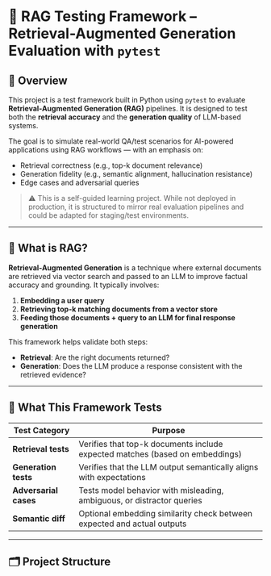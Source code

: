 # 🧪 RAG Testing Framework – Retrieval-Augmented Generation Evaluation with `pytest`

## 📌 Overview
This project is a test framework built in Python using `pytest` to evaluate **Retrieval-Augmented Generation (RAG)** pipelines. It is designed to test both the **retrieval accuracy** and the **generation quality** of LLM-based systems.

The goal is to simulate real-world QA/test scenarios for AI-powered applications using RAG workflows — with an emphasis on:
- Retrieval correctness (e.g., top-k document relevance)
- Generation fidelity (e.g., semantic alignment, hallucination resistance)
- Edge cases and adversarial queries

> ⚠️ This is a self-guided learning project. While not deployed in production, it is structured to mirror real evaluation pipelines and could be adapted for staging/test environments.

---

## 🧠 What is RAG?

**Retrieval-Augmented Generation** is a technique where external documents are retrieved via vector search and passed to an LLM to improve factual accuracy and grounding. It typically involves:

1. **Embedding a user query**
2. **Retrieving top-k matching documents from a vector store**
3. **Feeding those documents + query to an LLM for final response generation**

This framework helps validate both steps:
- **Retrieval**: Are the right documents returned?
- **Generation**: Does the LLM produce a response consistent with the retrieved evidence?

---

## 🧪 What This Framework Tests

| Test Category         | Purpose                                                                 |
|-----------------------|-------------------------------------------------------------------------|
| **Retrieval tests**   | Verifies that top-k documents include expected matches (based on embeddings) |
| **Generation tests**  | Verifies that the LLM output semantically aligns with expectations       |
| **Adversarial cases** | Tests model behavior with misleading, ambiguous, or distractor queries |
| **Semantic diff**     | Optional embedding similarity check between expected and actual outputs |

---

## 🗂 Project Structure

